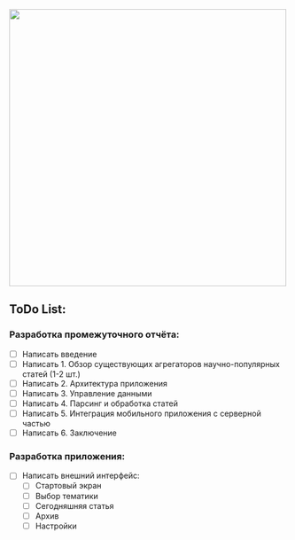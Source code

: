   <image src="https://github.com/Cuudemi/Articles-Today/blob/main/Articles%20Today%20App.png" width="500">

## ToDo List:

### Разработка промежуточного отчёта:
- [ ] Написать введение
- [ ] Написать 1. Обзор существующих агрегаторов научно-популярных статей (1-2 шт.)
- [ ] Написать 2. Архитектура приложения
- [ ] Написать 3. Управление данными
- [ ] Написать 4. Парсинг и обработка статей
- [ ] Написать 5. Интеграция мобильного приложения с серверной частью
- [ ] Написать 6. Заключение

### Разработка приложения:
- [ ] Написать внешний интерфейс:
  - [ ] Стартовый экран
  - [ ] Выбор тематики
  - [ ] Сегодняшняя статья
  - [ ] Архив
  - [ ] Настройки
